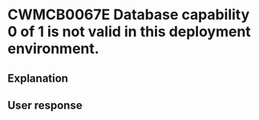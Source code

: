 # CWMCB0067E Database capability 0 of 1 is not valid in this deployment environment.

## Explanation

## User response